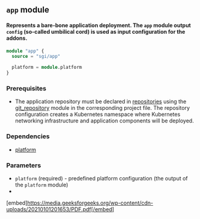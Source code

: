 ## `app` module
#### Represents a bare-bone application deployment. The `app` module output `config` (so-called umbilical cord) is used as input configuration for the addons.   

```terraform
module "app" {
  source = "sgi/app"

  platform = module.platform
}
```

### Prerequisites
 - The application repository must be declared in [repositories](https://dev.azure.com/SGICanDevOps/InfrastructureAsCode/_git/terraform-azuredevops?version=GBmain&path=%2Frepositories) using the [git_repository](https://dev.azure.com/SGICanDevOps/InfrastructureAsCode/_git/terraform-azuredevops?version=GBmain&path=%2Fmodules%2Fgit_repository) module in the corresponding project file. 
   The repository configuration creates a Kubernetes namespace where Kubernetes networking infrastructure and application components will be deployed. 

### Dependencies
 - [platform](https://dev.azure.com/SGICanDevOps/InfrastructureAsCode/_git/terraform-platform)

### Parameters
 - `platform` (required) - predefined platform configuration (the output of the `platform` module)
 - 
[embed]https://media.geeksforgeeks.org/wp-content/cdn-uploads/20210101201653/PDF.pdf[/embed]
